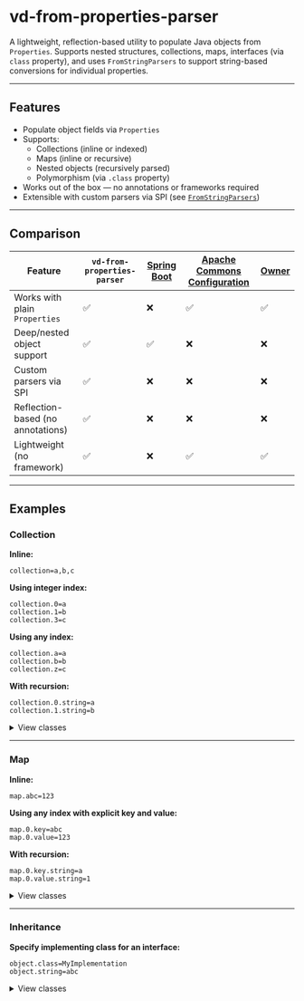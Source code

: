 # vd-from-properties-parser

A lightweight, reflection-based utility to populate Java objects from `Properties`.
Supports nested structures, collections, maps, interfaces (via `class` property), and uses `FromStringParsers` to support string-based conversions for individual properties.

---

## Features

- Populate object fields via `Properties`
- Supports:
  - Collections (inline or indexed)
  - Maps (inline or recursive)
  - Nested objects (recursively parsed)
  - Polymorphism (via `.class` property)
- Works out of the box — no annotations or frameworks required
- Extensible with custom parsers via SPI (see [`FromStringParsers`](https://github.com/your-org/from-string-parsers))

---

## Comparison

| Feature                            | `vd-from-properties-parser` | [Spring Boot](https://docs.spring.io/spring-boot/docs/current/reference/html/application-properties.html#application-properties) | [Apache Commons Configuration](https://commons.apache.org/proper/commons-configuration/) | [Owner](https://github.com/matteobaccan/owner) |
|-------------------------------|-----------------------------|-------------|------------------------|-------|
| Works with plain `Properties` | ✅                           | ❌          | ✅                     | ✅    |
| Deep/nested object support    | ✅                           | ✅          | ❌                     | ❌    |
| Custom parsers via SPI        | ✅                           | ❌          | ❌                     | ❌    |
| Reflection-based (no annotations) | ✅                     | ❌          | ❌                     | ❌    |
| Lightweight (no framework)    | ✅                           | ❌          | ✅                     | ✅    |

---

## Examples

### Collection

**Inline:**
```properties
collection=a,b,c
```

**Using integer index:**
```properties
collection.0=a
collection.1=b
collection.3=c
```

**Using any index:**
```properties
collection.a=a
collection.b=b
collection.z=c
```

**With recursion:**
```properties
collection.0.string=a
collection.1.string=b
```

<details>
<summary>View classes</summary>

### MyObject
```java
public class MyObject {
    public Collection<MySubObject> collection;
}
```

### MySubObject
```java
public class MySubObject {
    public String string;
}
```

</details>

---

### Map

**Inline:**
```properties
map.abc=123
```

**Using any index with explicit key and value:**
```properties
map.0.key=abc
map.0.value=123
```

**With recursion:**
```properties
map.0.key.string=a
map.0.value.string=1
```

<details>
<summary>View classes</summary>

### MyObject
```java
public class MyObject {
    public Map<MySubObject, MySubObject> map;
}
```

### MySubObject
```java
public class MySubObject {
    public String string;
}
```

</details>

---

### Inheritance

**Specify implementing class for an interface:**
```properties
object.class=MyImplementation
object.string=abc
```

<details>
<summary>View classes</summary>

### MyInterface
```java
public interface MyInterface {}
```

### MyImplementation
```java
public class MyImplementation implements MyInterface {
    public String string;
}
```

</details>